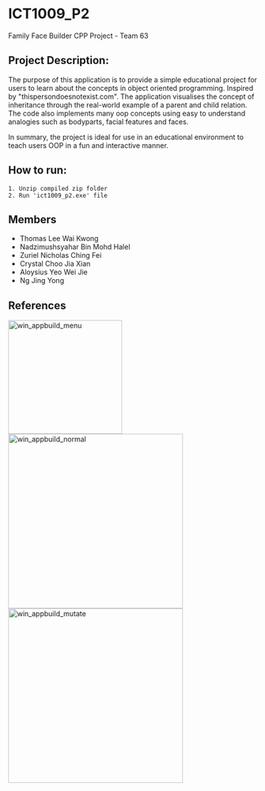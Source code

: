 # ICT1009_P2 
Family Face Builder CPP Project - Team 63

## Project Description: 
The purpose of this application is to provide a simple educational project for users to learn about the concepts in object oriented programming.
Inspired by "thispersondoesnotexist.com". The application visualises the concept of inheritance through the real-world example of a parent and child relation. The code also implements many oop concepts using easy to understand analogies such as bodyparts, facial features and faces. 

In summary, the project is ideal for use in an educational environment to teach users OOP in a fun and interactive manner.

## How to run: 
```
1. Unzip compiled zip folder
2. Run 'ict1009_p2.exe' file 
```
## Members 
* Thomas Lee Wai Kwong
* Nadzimushsyahar Bin Mohd Halel 
* Zuriel Nicholas Ching Fei 
* Crystal Choo Jia Xian 
* Aloysius Yeo Wei Jie 
* Ng Jing Yong 

## References  
<img width="230" alt="win_appbuild_menu" src="https://user-images.githubusercontent.com/26267783/114817017-d6b51880-9deb-11eb-9b21-d2f837dc17a3.png">
<img width="353" alt="win_appbuild_normal" src="https://user-images.githubusercontent.com/26267783/114817015-d4eb5500-9deb-11eb-801d-990eaecdba12.png">
<img width="353" alt="win_appbuild_mutate" src="https://user-images.githubusercontent.com/26267783/114817012-d3219180-9deb-11eb-9172-00ae48312161.png">



